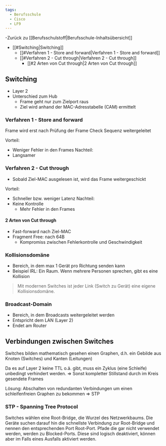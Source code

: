 ```yaml
---
tags:
  - Berufsschule
  - Cisco
  - LF9
---
```

 -Zurück zu [[Berufsschulstoff|Berufsschule-Inhaltsübersicht]]
 
 - [[#Switching|Switching]]
	- [[#Verfahren 1 - Store and forward|Verfahren 1 - Store and forward]]
	- [[#Verfahren 2 - Cut through|Verfahren 2 - Cut through]]
		- [[#2 Arten von Cut through|2 Arten von Cut through]]

## Switching

- Layer 2
- Unterschied zum Hub
	- Frame geht nur zum Zielport raus
	- Ziel wird anhand der MAC-Adresstabelle (CAM) ermittelt

### Verfahren 1 - Store and forward

Frame wird erst nach Prüfung der Frame Check Sequenz weitergeleitet

Vorteil:
- Weniger Fehler in den Frames
Nachteil:
- Langsamer

### Verfahren 2 - Cut through

- Sobald Ziel-MAC ausgelesen ist, wird das Frame weitergeschickt

Vorteil:
- Schneller bzw. weniger Latenz
Nachteil:
- Keine Kontrolle
	- Mehr Fehler in den Frames

#### 2 Arten von Cut through

- Fast-forward nach Ziel-MAC
- Fragment Free: nach 64B
	- Kompromiss zwischen Fehlerkontrolle und Geschwindigkeit


### Kollisionsdomäne

- Bereich, in dem max 1 Gerät pro Richtung senden kann
- Beispiel IRL: Ein Raum. Wenn mehrere Personen sprechen, gibt es eine Kollision

> Mit modernen Switches ist jeder Link (Switch zu Gerät) eine eigene Kollisionsdomäne.


### Broadcast-Domain

- Bereich, in dem Broadcasts weitergeleitet werden
- Entspricht dem LAN (Layer 2)
- Endet am Router

## Verbindungen zwischen Switches

Switches bilden mathematisch gesehen einen Graphen, d.h. ein Gebilde aus Knoten (Switches) und Kanten (Leitungen)

Da es auf Layer 2 keine TTL o.ä. gibt, muss ein Zyklus (eine Schleife) unbedingt verhindert werden.
=> Sonst kompletter Stillstand durch im Kreis gesendete Frames

Lösung: Abschalten von redundanten Verbindungen um einen schleifenfreien Graphen zu bekommen => STP

### STP - Spanning Tree Protocol

Switches wählen eine Root-Bridge, die Wurzel des Netzwerkbaums. Die Geräte suchen darauf hin die schnellste Verbindung zur Root-Bridge und nennen den entsprechenden Port Root-Port. 
Pfade die gar nicht verwendet werden, werden zu Blocked-Ports. Diese sind logisch deaktiviert, können aber im Falls eines Ausfalls aktiviert werden.